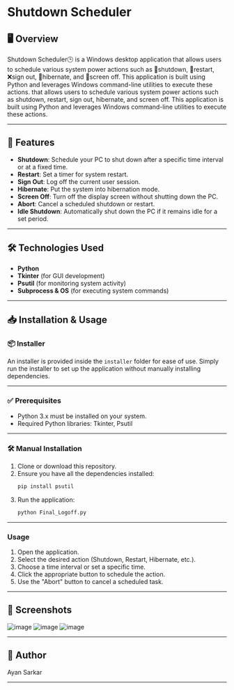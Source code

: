 # Shutdown Scheduler

## 🖥️ Overview

Shutdown Scheduler🕒 is a Windows desktop application that allows users to schedule various system power actions such as 📴shutdown, 🔄restart, ❌sign out, 🌙hibernate, and 📴screen off. This application is built using Python and leverages Windows command-line utilities to execute these actions. that allows users to schedule various system power actions such as shutdown, restart, sign out, hibernate, and screen off. This application is built using Python and leverages Windows command-line utilities to execute these actions.

---

## 🚀 Features

- **Shutdown**: Schedule your PC to shut down after a specific time interval or at a fixed time.
- **Restart**: Set a timer for system restart.
- **Sign Out**: Log off the current user session.
- **Hibernate**: Put the system into hibernation mode.
- **Screen Off**: Turn off the display screen without shutting down the PC.
- **Abort**: Cancel a scheduled shutdown or restart.
- **Idle Shutdown**: Automatically shut down the PC if it remains idle for a set period.

---

## 🛠️ Technologies Used

- **Python**
- **Tkinter** (for GUI development)
- **Psutil** (for monitoring system activity)
- **Subprocess & OS** (for executing system commands)

---

## 📥 Installation & Usage
### 📦 Installer

An installer is provided inside the `installer` folder for ease of use. Simply run the installer to set up the application without manually installing dependencies.

---

### ✅ Prerequisites

- Python 3.x must be installed on your system.
- Required Python libraries: Tkinter, Psutil

---

### 🛠️ Manual Installation

1. Clone or download this repository.
2. Ensure you have all the dependencies installed:
   ```sh
   pip install psutil
   ```
3. Run the application:
   ```sh
   python Final_Logoff.py
   ```
---

### Usage
1. Open the application.
2. Select the desired action (Shutdown, Restart, Hibernate, etc.).
3. Choose a time interval or set a specific time.
4. Click the appropriate button to schedule the action.
5. Use the "Abort" button to cancel a scheduled task.

---

## 📸 Screenshots
![image](https://github.com/user-attachments/assets/54564e2c-57b6-4d68-aacc-2a199df4ccc4)
![image](https://github.com/user-attachments/assets/81b3c8f6-a87f-4983-ae9f-79d76e280344)
![image](https://github.com/user-attachments/assets/ef48d3ba-f039-43b7-a95f-c208a924aca8)

---

## 👤 Author
Ayan Sarkar

---
